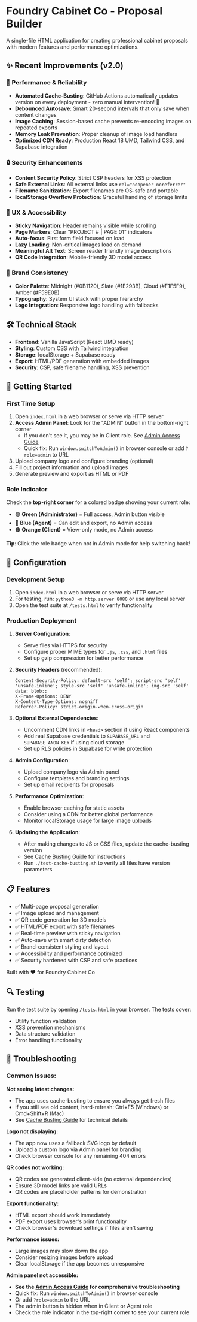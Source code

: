 # Foundry Cabinet Co - Proposal Builder

A single-file HTML application for creating professional cabinet proposals with modern features and performance optimizations.

## ✨ Recent Improvements (v2.0)

### 🚀 Performance & Reliability
- **Automated Cache-Busting**: GitHub Actions automatically updates version on every deployment - zero manual intervention! 🎉
- **Debounced Autosave**: Smart 20-second intervals that only save when content changes
- **Image Caching**: Session-based cache prevents re-encoding images on repeated exports  
- **Memory Leak Prevention**: Proper cleanup of image load handlers
- **Optimized CDN Ready**: Production React 18 UMD, Tailwind CSS, and Supabase integration

### 🔒 Security Enhancements
- **Content Security Policy**: Strict CSP headers for XSS protection
- **Safe External Links**: All external links use `rel="noopener noreferrer"`
- **Filename Sanitization**: Export filenames are OS-safe and portable
- **localStorage Overflow Protection**: Graceful handling of storage limits

### 🎨 UX & Accessibility
- **Sticky Navigation**: Header remains visible while scrolling  
- **Page Markers**: Clear "PROJECT # | PAGE 01" indicators
- **Auto-focus**: First form field focused on load
- **Lazy Loading**: Non-critical images load on demand
- **Meaningful Alt Text**: Screen reader friendly image descriptions
- **QR Code Integration**: Mobile-friendly 3D model access

### 🎯 Brand Consistency
- **Color Palette**: Midnight (#0B1120), Slate (#1E293B), Cloud (#F1F5F9), Amber (#F59E0B)
- **Typography**: System UI stack with proper hierarchy
- **Logo Integration**: Responsive logo handling with fallbacks

## 🛠 Technical Stack

- **Frontend**: Vanilla JavaScript (React UMD ready)
- **Styling**: Custom CSS with Tailwind integration
- **Storage**: localStorage + Supabase ready
- **Export**: HTML/PDF generation with embedded images
- **Security**: CSP, safe filename handling, XSS prevention

## 🚀 Getting Started

### First Time Setup
1. Open `index.html` in a web browser or serve via HTTP server
2. **Access Admin Panel**: Look for the "ADMIN" button in the bottom-right corner
   - If you don't see it, you may be in Client role. See [Admin Access Guide](./ADMIN_ACCESS_GUIDE.md)
   - Quick fix: Run `window.switchToAdmin()` in browser console or add `?role=admin` to URL
3. Upload company logo and configure branding (optional)
4. Fill out project information and upload images
5. Generate preview and export as HTML or PDF

### Role Indicator
Check the **top-right corner** for a colored badge showing your current role:
- 🟢 **Green (Administrator)** = Full access, Admin button visible
- 🔵 **Blue (Agent)** = Can edit and export, no Admin access  
- 🟠 **Orange (Client)** = View-only mode, no Admin access

**Tip**: Click the role badge when not in Admin mode for help switching back!

## 🔧 Configuration

### Development Setup
1. Open `index.html` in a web browser or serve via HTTP server
2. For testing, run: `python3 -m http.server 8080` or use any local server
3. Open the test suite at `/tests.html` to verify functionality

### Production Deployment
1. **Server Configuration**:
   - Serve files via HTTPS for security
   - Configure proper MIME types for `.js`, `.css`, and `.html` files
   - Set up gzip compression for better performance

2. **Security Headers** (recommended):
   ```
   Content-Security-Policy: default-src 'self'; script-src 'self' 'unsafe-inline'; style-src 'self' 'unsafe-inline'; img-src 'self' data: blob:; 
   X-Frame-Options: DENY
   X-Content-Type-Options: nosniff
   Referrer-Policy: strict-origin-when-cross-origin
   ```

3. **Optional External Dependencies**:
   - Uncomment CDN links in `<head>` section if using React components
   - Add real Supabase credentials to `SUPABASE_URL` and `SUPABASE_ANON_KEY` if using cloud storage
   - Set up RLS policies in Supabase for write protection

4. **Admin Configuration**:
   - Upload company logo via Admin panel
   - Configure templates and branding settings
   - Set up email recipients for proposals

5. **Performance Optimization**:
   - Enable browser caching for static assets
   - Consider using a CDN for better global performance
   - Monitor localStorage usage for large image uploads

6. **Updating the Application**:
   - After making changes to JS or CSS files, update the cache-busting version
   - See [Cache Busting Guide](./CACHE_BUSTING_GUIDE.md) for instructions
   - Run `./test-cache-busting.sh` to verify all files have version parameters

## 📋 Features

- ✅ Multi-page proposal generation
- ✅ Image upload and management  
- ✅ QR code generation for 3D models
- ✅ HTML/PDF export with safe filenames
- ✅ Real-time preview with sticky navigation
- ✅ Auto-save with smart dirty detection
- ✅ Brand-consistent styling and layout
- ✅ Accessibility and performance optimized
- ✅ Security hardened with CSP and safe practices

Built with ❤️ for Foundry Cabinet Co

## 🔍 Testing

Run the test suite by opening `/tests.html` in your browser. The tests cover:
- Utility function validation
- XSS prevention mechanisms  
- Data structure validation
- Error handling functionality

## 🚨 Troubleshooting

### Common Issues:

**Not seeing latest changes:**
- The app uses cache-busting to ensure you always get fresh files
- If you still see old content, hard-refresh: Ctrl+F5 (Windows) or Cmd+Shift+R (Mac)
- See [Cache Busting Guide](./CACHE_BUSTING_GUIDE.md) for technical details

**Logo not displaying:**
- The app now uses a fallback SVG logo by default
- Upload a custom logo via Admin panel for branding
- Check browser console for any remaining 404 errors

**QR codes not working:**
- QR codes are generated client-side (no external dependencies)
- Ensure 3D model links are valid URLs
- QR codes are placeholder patterns for demonstration

**Export functionality:**
- HTML export should work immediately
- PDF export uses browser's print functionality
- Check browser's download settings if files aren't saving

**Performance issues:**
- Large images may slow down the app
- Consider resizing images before upload
- Clear localStorage if the app becomes unresponsive

**Admin panel not accessible:**
- **See the [Admin Access Guide](./ADMIN_ACCESS_GUIDE.md) for comprehensive troubleshooting**
- Quick fix: Run `window.switchToAdmin()` in browser console
- Or add `?role=admin` to the URL
- The admin button is hidden when in Client or Agent role
- Check the role indicator in the top-right corner to see your current role
